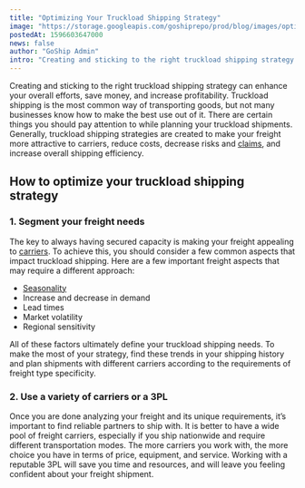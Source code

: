 ```yaml
---
title: "Optimizing Your Truckload Shipping Strategy"
image: "https://storage.googleapis.com/goshiprepo/prod/blog/images/optimizing-your-truckload-shipping-strategy.jpg"
postedAt: 1596603647000
news: false
author: "GoShip Admin"
intro: "Creating and sticking to the right truckload shipping strategy can enhance your overall efforts, save money, and increase profitability. Truckload shipping is the most common way of transporting goods, but not many businesses know how to make the best use out of it. There are certain things you should pay attention to while planning your truckload shipments. Generally, truckload shipping strategies are created to make your freight more attractive to carriers, reduce costs, decrease risks and claims, and inc"
---
```

Creating and sticking to the right truckload shipping strategy can enhance your overall efforts, save money, and increase profitability. Truckload shipping is the most common way of transporting goods, but not many businesses know how to make the best use out of it. There are certain things you should pay attention to while planning your truckload shipments. Generally, truckload shipping strategies are created to make your freight more attractive to carriers, reduce costs, decrease risks and [claims](https://www.goship.com/blog/how-to-file-a-freight-claim/), and increase overall shipping efficiency.

How to optimize your truckload shipping strategy
------------------------------------------------

### 1\. Segment your freight needs

The key to always having secured capacity is making your freight appealing to [carriers](https://www.goship.com/blog/what-are-the-types-of-freight-carriers/). To achieve this, you should consider a few common aspects that impact truckload shipping. Here are a few important freight aspects that may require a different approach:

*   [Seasonality](https://www.goship.com/blog/what-are-the-four-freight-shipping-seasons/)
*   Increase and decrease in demand
*   Lead times
*   Market volatility
*   Regional sensitivity

All of these factors ultimately define your truckload shipping needs. To make the most of your strategy, find these trends in your shipping history and plan shipments with different carriers according to the requirements of freight type specificity.

### 2\. Use a variety of carriers or a 3PL

Once you are done analyzing your freight and its unique requirements, it’s important to find reliable partners to ship with. It is better to have a wide pool of freight carriers, especially if you ship nationwide and require different transportation modes. The more carriers you work with, the more choice you have in terms of price, equipment, and service. Working with a reputable 3PL will save you time and resources, and will leave you feeling confident about your freight shipment.
